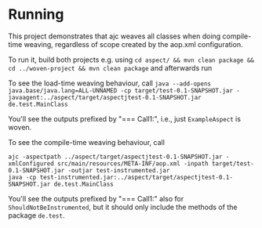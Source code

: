 # Running

This project demonstrates that ajc weaves all classes when doing compile-time weaving, regardless of scope created by the aop.xml configuration.

To run it, build both projects e.g. using `cd aspect/ && mvn clean package && cd ../woven-project && mvn clean package` and afterwards run

To see the load-time weaving behaviour, call 
`java --add-opens java.base/java.lang=ALL-UNNAMED -cp target/test-0.1-SNAPSHOT.jar -javaagent:../aspect/target/aspectjtest-0.1-SNAPSHOT.jar de.test.MainClass`

You'll see the outputs prefixed by "=== Call1:", i.e., just `ExampleAspect` is woven.

To see the compile-time weaving behaviour, call

```
ajc -aspectpath ../aspect/target/aspectjtest-0.1-SNAPSHOT.jar -xmlConfigured src/main/resources/META-INF/aop.xml -inpath target/test-0.1-SNAPSHOT.jar -outjar test-instrumented.jar
java -cp test-instrumented.jar:../aspect/target/aspectjtest-0.1-SNAPSHOT.jar de.test.MainClass
```

You'll see the outputs prefixed by "=== Call1:" also for `ShouldNotBeInstrumented`, but it should only include the methods of the package `de.test`.
